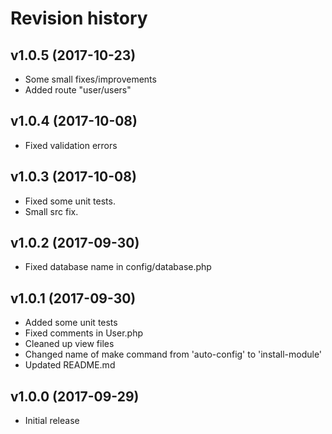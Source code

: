 Revision history
=================================

v1.0.5 (2017-10-23)
---------------------------------

* Some small fixes/improvements
* Added route "user/users"



v1.0.4 (2017-10-08)
---------------------------------

* Fixed validation errors



v1.0.3 (2017-10-08)
---------------------------------

* Fixed some unit tests.
* Small src fix.



v1.0.2 (2017-09-30)
---------------------------------

* Fixed database name in config/database.php



v1.0.1 (2017-09-30)
---------------------------------

* Added some unit tests
* Fixed comments in User.php
* Cleaned up view files
* Changed name of make command from 'auto-config' to 'install-module'
* Updated README.md



v1.0.0 (2017-09-29)
---------------------------------

* Initial release
